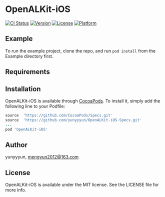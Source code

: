 # OpenALKit-iOS

[![CI Status](https://img.shields.io/travis/yunyyyun/OpenALKit-iOS.svg?style=flat)](https://travis-ci.org/yunyyyun/OpenALKit-iOS)
[![Version](https://img.shields.io/cocoapods/v/OpenALKit-iOS.svg?style=flat)](https://cocoapods.org/pods/OpenALKit-iOS)
[![License](https://img.shields.io/cocoapods/l/OpenALKit-iOS.svg?style=flat)](https://cocoapods.org/pods/OpenALKit-iOS)
[![Platform](https://img.shields.io/cocoapods/p/OpenALKit-iOS.svg?style=flat)](https://cocoapods.org/pods/OpenALKit-iOS)

## Example

To run the example project, clone the repo, and run `pod install` from the Example directory first.

## Requirements

## Installation

OpenALKit-iOS is available through [CocoaPods](https://cocoapods.org). To install
it, simply add the following line to your Podfile:

```ruby
source  'https://github.com/CocoaPods/Specs.git'
source  'https://github.com/yunyyyun/OpenALKit-iOS-Specs.git'
...
pod 'OpenALKit-iOS'
```

## Author

yunyyyun, mengyun2012@163.com

## License

OpenALKit-iOS is available under the MIT license. See the LICENSE file for more info.
